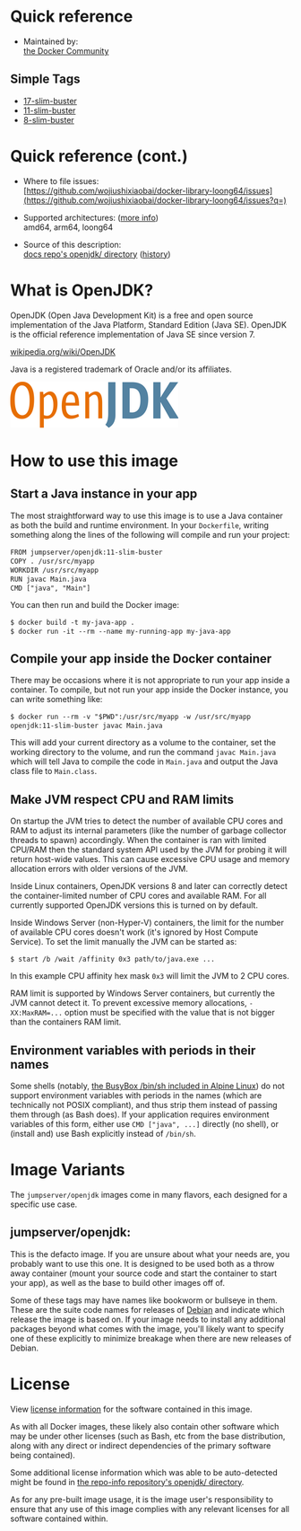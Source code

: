 # Quick reference
- Maintained by:  
[the Docker Community](https://github.com/wojiushixiaobai/docker-library-loong64)

## Simple Tags
- [17-slim-buster](https://github.com/wojiushixiaobai/docker-library-loong64/blob/master/openjdk/17/jdk/slim-buster/Dockerfile)
- [11-slim-buster](https://github.com/wojiushixiaobai/docker-library-loong64/blob/master/openjdk/11/jdk/slim-buster/Dockerfile)
- [8-slim-buster](https://github.com/wojiushixiaobai/docker-library-loong64/blob/master/openjdk/8/jdk/slim-buster/Dockerfile)

# Quick reference (cont.)
- Where to file issues:  
[https://github.com/wojiushixiaobai/docker-library-loong64/issues](https://github.com/wojiushixiaobai/docker-library-loong64/issues?q=)

- Supported architectures: ([more info](https://github.com/docker-library/official-images#architectures-other-than-amd64))  
amd64, arm64, loong64

- Source of this description:  
[docs repo's openjdk/ directory](https://github.com/docker-library/docs/tree/master/openjdk) ([history](https://github.com/docker-library/docs/commits/master/openjdk))

# What is OpenJDK?
OpenJDK (Open Java Development Kit) is a free and open source implementation of the Java Platform, Standard Edition (Java SE). OpenJDK is the official reference implementation of Java SE since version 7.

[wikipedia.org/wiki/OpenJDK](http://en.wikipedia.org/wiki/OpenJDK)

Java is a registered trademark of Oracle and/or its affiliates.

![logo](https://raw.githubusercontent.com/docker-library/docs/a3439b66b7980d1811f6b3835a3c541747172970/openjdk/logo.png)

# How to use this image
## Start a Java instance in your app
The most straightforward way to use this image is to use a Java container as both the build and runtime environment. In your `Dockerfile`, writing something along the lines of the following will compile and run your project:

```
FROM jumpserver/openjdk:11-slim-buster
COPY . /usr/src/myapp
WORKDIR /usr/src/myapp
RUN javac Main.java
CMD ["java", "Main"]
```
You can then run and build the Docker image:

```
$ docker build -t my-java-app .
$ docker run -it --rm --name my-running-app my-java-app
```
## Compile your app inside the Docker container
There may be occasions where it is not appropriate to run your app inside a container. To compile, but not run your app inside the Docker instance, you can write something like:

```
$ docker run --rm -v "$PWD":/usr/src/myapp -w /usr/src/myapp openjdk:11-slim-buster javac Main.java
```
This will add your current directory as a volume to the container, set the working directory to the volume, and run the command `javac Main.java` which will tell Java to compile the code in `Main.java` and output the Java class file to `Main.class`.

## Make JVM respect CPU and RAM limits
On startup the JVM tries to detect the number of available CPU cores and RAM to adjust its internal parameters (like the number of garbage collector threads to spawn) accordingly. When the container is ran with limited CPU/RAM then the standard system API used by the JVM for probing it will return host-wide values. This can cause excessive CPU usage and memory allocation errors with older versions of the JVM.

Inside Linux containers, OpenJDK versions 8 and later can correctly detect the container-limited number of CPU cores and available RAM. For all currently supported OpenJDK versions this is turned on by default.

Inside Windows Server (non-Hyper-V) containers, the limit for the number of available CPU cores doesn't work (it's ignored by Host Compute Service). To set the limit manually the JVM can be started as:
```
$ start /b /wait /affinity 0x3 path/to/java.exe ...
```
In this example CPU affinity hex mask `0x3` will limit the JVM to 2 CPU cores.

RAM limit is supported by Windows Server containers, but currently the JVM cannot detect it. To prevent excessive memory allocations, `-XX:MaxRAM=...` option must be specified with the value that is not bigger than the containers RAM limit.

## Environment variables with periods in their names
Some shells (notably, [the BusyBox /bin/sh included in Alpine Linux](https://github.com/docker-library/openjdk/issues/135)) do not support environment variables with periods in the names (which are technically not POSIX compliant), and thus strip them instead of passing them through (as Bash does). If your application requires environment variables of this form, either use `CMD ["java", ...]` directly (no shell), or (install and) use Bash explicitly instead of `/bin/sh`.

# Image Variants
The `jumpserver/openjdk` images come in many flavors, each designed for a specific use case.

## jumpserver/openjdk:<version>
This is the defacto image. If you are unsure about what your needs are, you probably want to use this one. It is designed to be used both as a throw away container (mount your source code and start the container to start your app), as well as the base to build other images off of.

Some of these tags may have names like bookworm or bullseye in them. These are the suite code names for releases of [Debian](https://wiki.debian.org/DebianReleases) and indicate which release the image is based on. If your image needs to install any additional packages beyond what comes with the image, you'll likely want to specify one of these explicitly to minimize breakage when there are new releases of Debian.

# License
View [license information](http://openjdk.java.net/legal/gplv2+ce.html) for the software contained in this image.

As with all Docker images, these likely also contain other software which may be under other licenses (such as Bash, etc from the base distribution, along with any direct or indirect dependencies of the primary software being contained).

Some additional license information which was able to be auto-detected might be found in [the repo-info repository's openjdk/ directory](https://github.com/docker-library/repo-info/tree/master/repos/openjdk).

As for any pre-built image usage, it is the image user's responsibility to ensure that any use of this image complies with any relevant licenses for all software contained within.